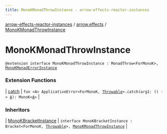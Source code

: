 ```yaml
---
title: MonoKMonadThrowInstance - arrow-effects-reactor-instances
---
```


[arrow-effects-reactor-instances](../index.html) / [arrow.effects](index.html) / [MonoKMonadThrowInstance](./-mono-k-monad-throw-instance.html)

# MonoKMonadThrowInstance

`@extension interface MonoKMonadThrowInstance : MonadThrow<ForMonoK>, `[`MonoKMonadErrorInstance`](-mono-k-monad-error-instance/index.html)

### Extension Functions

| [catch](../arrow.effects.monok.applicative-error/arrow.typeclasses.-applicative-error/catch.html) | `fun <A> ApplicativeError<ForMonoK, `[`Throwable`](https://kotlinlang.org/api/latest/jvm/stdlib/kotlin/-throwable/index.html)`>.catch(arg1: () -> `[`A`](../arrow.effects.monok.applicative-error/arrow.typeclasses.-applicative-error/catch.html#A)`): MonoK<`[`A`](../arrow.effects.monok.applicative-error/arrow.typeclasses.-applicative-error/catch.html#A)`>` |

### Inheritors

| [MonoKBracketInstance](-mono-k-bracket-instance/index.html) | `interface MonoKBracketInstance : Bracket<ForMonoK, `[`Throwable`](https://kotlinlang.org/api/latest/jvm/stdlib/kotlin/-throwable/index.html)`>, `[`MonoKMonadThrowInstance`](./-mono-k-monad-throw-instance.html) |

